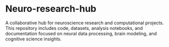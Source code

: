 # Neuro-research-hub
A collaborative hub for neuroscience research and computational projects. This repository includes code, datasets, analysis notebooks, and documentation focused on neural data processing, brain modeling, and cognitive science insights.
